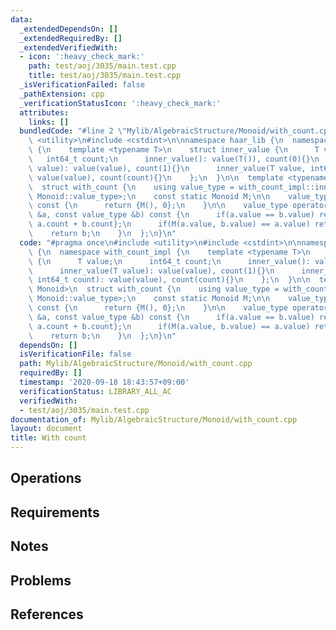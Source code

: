 ```yaml
---
data:
  _extendedDependsOn: []
  _extendedRequiredBy: []
  _extendedVerifiedWith:
  - icon: ':heavy_check_mark:'
    path: test/aoj/3035/main.test.cpp
    title: test/aoj/3035/main.test.cpp
  _isVerificationFailed: false
  _pathExtension: cpp
  _verificationStatusIcon: ':heavy_check_mark:'
  attributes:
    links: []
  bundledCode: "#line 2 \"Mylib/AlgebraicStructure/Monoid/with_count.cpp\"\n#include\
    \ <utility>\n#include <cstdint>\n\nnamespace haar_lib {\n  namespace with_count_impl\
    \ {\n    template <typename T>\n    struct inner_value {\n      T value;\n   \
    \   int64_t count;\n      inner_value(): value(T()), count(0){}\n      inner_value(T\
    \ value): value(value), count(1){}\n      inner_value(T value, int64_t count):\
    \ value(value), count(count){}\n    };\n  }\n\n  template <typename Monoid>\n\
    \  struct with_count {\n    using value_type = with_count_impl::inner_value<typename\
    \ Monoid::value_type>;\n    const static Monoid M;\n\n    value_type operator()()\
    \ const {\n      return {M(), 0};\n    }\n\n    value_type operator()(const value_type\
    \ &a, const value_type &b) const {\n      if(a.value == b.value) return {a.value,\
    \ a.count + b.count};\n      if(M(a.value, b.value) == a.value) return a;\n  \
    \    return b;\n    }\n  };\n}\n"
  code: "#pragma once\n#include <utility>\n#include <cstdint>\n\nnamespace haar_lib\
    \ {\n  namespace with_count_impl {\n    template <typename T>\n    struct inner_value\
    \ {\n      T value;\n      int64_t count;\n      inner_value(): value(T()), count(0){}\n\
    \      inner_value(T value): value(value), count(1){}\n      inner_value(T value,\
    \ int64_t count): value(value), count(count){}\n    };\n  }\n\n  template <typename\
    \ Monoid>\n  struct with_count {\n    using value_type = with_count_impl::inner_value<typename\
    \ Monoid::value_type>;\n    const static Monoid M;\n\n    value_type operator()()\
    \ const {\n      return {M(), 0};\n    }\n\n    value_type operator()(const value_type\
    \ &a, const value_type &b) const {\n      if(a.value == b.value) return {a.value,\
    \ a.count + b.count};\n      if(M(a.value, b.value) == a.value) return a;\n  \
    \    return b;\n    }\n  };\n}\n"
  dependsOn: []
  isVerificationFile: false
  path: Mylib/AlgebraicStructure/Monoid/with_count.cpp
  requiredBy: []
  timestamp: '2020-09-18 18:43:57+09:00'
  verificationStatus: LIBRARY_ALL_AC
  verifiedWith:
  - test/aoj/3035/main.test.cpp
documentation_of: Mylib/AlgebraicStructure/Monoid/with_count.cpp
layout: document
title: With count
---
```


## Operations

## Requirements

## Notes

## Problems

## References
